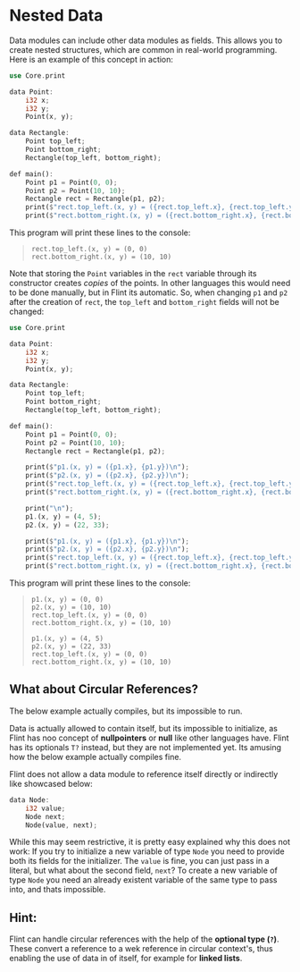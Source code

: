 # Nested Data

Data modules can include other data modules as fields. This allows you to create nested structures, which are common in real-world programming. Here is an example of this concept in action:

```rs
use Core.print

data Point:
    i32 x;
    i32 y;
    Point(x, y);

data Rectangle:
    Point top_left;
    Point bottom_right;
    Rectangle(top_left, bottom_right);

def main():
    Point p1 = Point(0, 0);
    Point p2 = Point(10, 10);
    Rectangle rect = Rectangle(p1, p2);
    print($"rect.top_left.(x, y) = ({rect.top_left.x}, {rect.top_left.y})\n");
    print($"rect.bottom_right.(x, y) = ({rect.bottom_right.x}, {rect.bottom_right.y})\n");
```

This program will print these lines to the console:

> ```
> rect.top_left.(x, y) = (0, 0)
> rect.bottom_right.(x, y) = (10, 10)
> ```

Note that storing the `Point` variables in the `rect` variable through its constructor creates _copies_ of the points. In other languages this would need to be done manually, but in Flint its automatic. So, when changing `p1` and `p2` after the creation of `rect`, the `top_left` and `bottom_right` fields will not be changed:

```rs
use Core.print

data Point:
    i32 x;
    i32 y;
    Point(x, y);

data Rectangle:
    Point top_left;
    Point bottom_right;
    Rectangle(top_left, bottom_right);

def main():
    Point p1 = Point(0, 0);
    Point p2 = Point(10, 10);
    Rectangle rect = Rectangle(p1, p2);

    print($"p1.(x, y) = ({p1.x}, {p1.y})\n");
    print($"p2.(x, y) = ({p2.x}, {p2.y})\n");
    print($"rect.top_left.(x, y) = ({rect.top_left.x}, {rect.top_left.y})\n");
    print($"rect.bottom_right.(x, y) = ({rect.bottom_right.x}, {rect.bottom_right.y})\n");

    print("\n");
    p1.(x, y) = (4, 5);
    p2.(x, y) = (22, 33);

    print($"p1.(x, y) = ({p1.x}, {p1.y})\n");
    print($"p2.(x, y) = ({p2.x}, {p2.y})\n");
    print($"rect.top_left.(x, y) = ({rect.top_left.x}, {rect.top_left.y})\n");
    print($"rect.bottom_right.(x, y) = ({rect.bottom_right.x}, {rect.bottom_right.y})\n");
```

This program will print these lines to the console:

> ```
> p1.(x, y) = (0, 0)
> p2.(x, y) = (10, 10)
> rect.top_left.(x, y) = (0, 0)
> rect.bottom_right.(x, y) = (10, 10)
>
> p1.(x, y) = (4, 5)
> p2.(x, y) = (22, 33)
> rect.top_left.(x, y) = (0, 0)
> rect.bottom_right.(x, y) = (10, 10)
> ```

## What about Circular References?

<div class="warning">

The below example actually compiles, but its impossible to run.

Data is actually allowed to contain itself, but its impossible to initialize, as Flint has noo concept of **nullpointers** or **null** like other languages have. Flint has its optionals `T?` instead, but they are not implemented yet. Its amusing how the below example actually compiles fine.

</div>

Flint does not allow a data module to reference itself directly or indirectly like showcased below:

```rs
data Node:
    i32 value;
    Node next;
    Node(value, next);
```

While this may seem restrictive, it is pretty easy explained why this does not work: If you try to initialize a new variable of type `Node` you need to provide both its fields for the initializer. The `value` is fine, you can just pass in a literal, but what about the second field, `next`? To create a new variable of type `Node` you need an already existent variable of the same type to pass into, and thats impossible.

## Hint:

Flint can handle circular references with the help of the **optional type (`?`)**. These convert a reference to a wek reference in circular context's, thus enabling the use of data in of itself, for example for **linked lists**.
